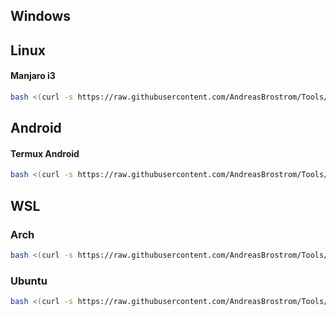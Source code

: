 ## Windows

## Linux
#### Manjaro i3
```bash
bash <(curl -s https://raw.githubusercontent.com/AndreasBrostrom/Tools/master/SetupScripts/setupManjaroI3.sh)
```

## Android
#### Termux Android
```bash
bash <(curl -s https://raw.githubusercontent.com/AndreasBrostrom/Tools/master/SetupScripts/setupAndroidTermux.sh)
```

## WSL
### Arch
```bash
bash <(curl -s https://raw.githubusercontent.com/AndreasBrostrom/Tools/master/SetupScripts/setupNewWSL_Arch.sh)
```

### Ubuntu
```bash
bash <(curl -s https://raw.githubusercontent.com/AndreasBrostrom/Tools/master/SetupScripts/setupNewWSL_Ubuntu.sh)
```

